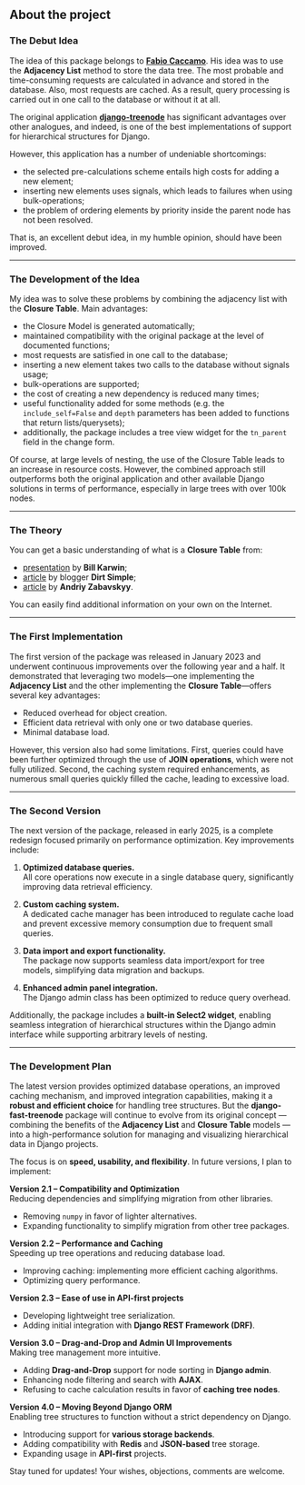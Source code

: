 ## About the project
### The Debut Idea
The idea of ​​this package belongs to **[Fabio Caccamo](https://github.com/fabiocaccamo)**. His idea was to use the **Adjacency List** method to store the data tree. The most probable and time-consuming requests are calculated in advance and stored in the database. Also, most requests are cached. As a result, query processing is carried out in one call to the database or without it at all.

The original application **[django-treenode](https://github.com/fabiocaccamo/django-treenode)** has significant advantages over other analogues, and indeed, is one of the best implementations of support for hierarchical structures for Django.

However, this application has a number of undeniable shortcomings:
* the selected pre-calculations scheme entails high costs for adding a new element;
* inserting new elements uses signals, which leads to failures when using bulk-operations;
* the problem of ordering elements by priority inside the parent node has not been resolved.

That is, an excellent debut idea, in my humble opinion, should have been improved.

---

### The Development of the Idea
My idea was to solve these problems by combining the adjacency list with the **Closure Table**. Main advantages:
* the Closure Model is generated automatically;
* maintained compatibility with the original package at the level of documented functions;
* most requests are satisfied in one call to the database;
* inserting a new element takes two calls to the database without signals usage;
* bulk-operations are supported;
* the cost of creating a new dependency is reduced many times;
* useful functionality added for some methods (e.g.  the `include_self=False` and `depth` parameters has been added to functions that return lists/querysets);
* additionally, the package includes a tree view widget for the `tn_parent` field in the change form.

Of course, at large levels of nesting, the use of the Closure Table leads to an increase in resource costs. However, the combined approach still outperforms both the original application and other available Django solutions in terms of performance, especially in large trees with over 100k nodes.

---

### The Theory
You can get a basic understanding of what is a **Closure Table** from:
* [presentation](https://www.slideshare.net/billkarwin/models-for-hierarchical-data) by **Bill Karwin**;
* [article](https://dirtsimple.org/2010/11/simplest-way-to-do-tree-based-queries.html) by blogger **Dirt Simple**;
* [article](https://towardsdatascience.com/closure-table-pattern-to-model-hierarchies-in-nosql-c1be6a87e05b) by **Andriy Zabavskyy**.

You can easily find additional information on your own on the Internet.

---

### The First Implementation
The first version of the package was released in January 2023 and underwent continuous improvements over the following year and a half. It demonstrated that leveraging two models—one implementing the **Adjacency List** and the other implementing the **Closure Table**—offers several key advantages:

- Reduced overhead for object creation.  
- Efficient data retrieval with only one or two database queries.  
- Minimal database load.  

However, this version also had some limitations. First, queries could have been further optimized through the use of **JOIN operations**, which were not fully utilized. Second, the caching system required enhancements, as numerous small queries quickly filled the cache, leading to excessive load.

---

### The Second Version

The next version of the package, released in early 2025, is a complete redesign focused primarily on performance optimization. Key improvements include:

1. **Optimized database queries.**  
   All core operations now execute in a single database query, significantly improving data retrieval efficiency.

2. **Custom caching system.**  
   A dedicated cache manager has been introduced to regulate cache load and prevent excessive memory consumption due to frequent small queries.

3. **Data import and export functionality.**  
   The package now supports seamless data import/export for tree models, simplifying data migration and backups.

4. **Enhanced admin panel integration.**  
   The Django admin class has been optimized to reduce query overhead.

Additionally, the package includes a **built-in Select2 widget**, enabling seamless integration of hierarchical structures within the Django admin interface while supporting arbitrary levels of nesting.

---

### The Development Plan

The latest version provides optimized database operations, an improved caching mechanism, and improved integration capabilities, making it a **robust and efficient choice** for handling tree structures. But the **django-fast-treenode** package will continue to evolve from its original concept — combining the benefits of the **Adjacency List** and **Closure Table** models — into a high-performance solution for managing and visualizing hierarchical data in Django projects.

The focus is on **speed, usability, and flexibility**. In future versions, I plan to implement:  

**Version 2.1 – Compatibility and Optimization**  
Reducing dependencies and simplifying migration from other libraries.  
- Removing `numpy` in favor of lighter alternatives.  
- Expanding functionality to simplify migration from other tree packages.  

**Version 2.2 – Performance and Caching**  
Speeding up tree operations and reducing database load.  
- Improving caching: implementing more efficient caching algorithms.  
- Optimizing query performance.  

**Version 2.3 – Ease of use in API-first projects**  
- Developing lightweight tree serialization.  
- Adding initial integration with **Django REST Framework (DRF)**.  

**Version 3.0 – Drag-and-Drop and Admin UI Improvements**  
Making tree management more intuitive.  
- Adding **Drag-and-Drop** support for node sorting in **Django admin**.  
- Enhancing node filtering and search with **AJAX**.
- Refusing to cache calculation results in favor of **caching tree nodes**.

**Version 4.0 – Moving Beyond Django ORM**  
Enabling tree structures to function without a strict dependency on Django.  
- Introducing support for **various storage backends**.  
- Adding compatibility with **Redis** and **JSON-based** tree storage.  
- Expanding usage in **API-first** projects.  

Stay tuned for updates!
Your wishes, objections, comments are welcome.
